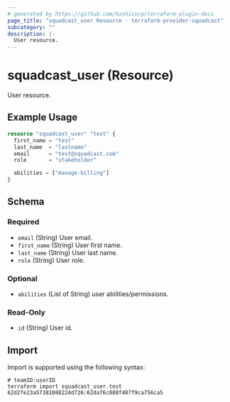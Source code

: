 ```yaml
---
# generated by https://github.com/hashicorp/terraform-plugin-docs
page_title: "squadcast_user Resource - terraform-provider-squadcast"
subcategory: ""
description: |-
  User resource.
---
```


# squadcast_user (Resource)

User resource.

## Example Usage

```terraform
resource "squadcast_user" "test" {
  first_name = "test"
  last_name  = "lastname"
  email      = "test@squadcast.com"
  role       = "stakeholder"

  abilities = ["manage-billing"]
}
```

<!-- schema generated by tfplugindocs -->
## Schema

### Required

- `email` (String) User email.
- `first_name` (String) User first name.
- `last_name` (String) User last name.
- `role` (String) User role.

### Optional

- `abilities` (List of String) user abilities/permissions.

### Read-Only

- `id` (String) User id.

## Import

Import is supported using the following syntax:

```shell
# teamID:userID
terraform import squadcast_user.test 62d2fe23a57381088224d726:62da76c088f407f9ca756ca5
```
